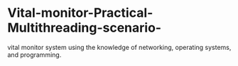 # Vital-monitor-Practical-Multithreading-scenario-
vital monitor system using the knowledge of networking, operating systems, and programming.
